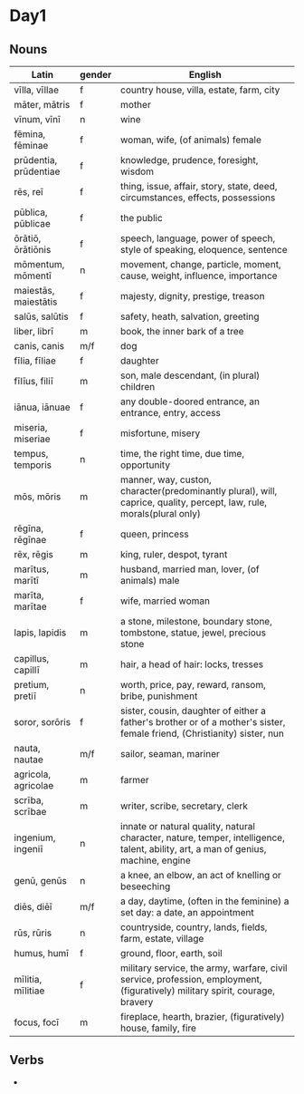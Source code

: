 # Day1

## Nouns

Latin|gender|English
-|-|-
vīlla, vīllae |f| country house, villa, estate, farm, city
māter, mātris |f| mother
vīnum, vīnī |n| wine
fēmina, fēminae |f| woman, wife, (of animals) female
prūdentia, prūdentiae |f| knowledge, prudence, foresight, wisdom
rēs, reī |f| thing, issue, affair, story, state, deed, circumstances, effects, possessions
pūblica, pūblicae |f| the public
ōrātiō, ōrātiōnis |f| speech, language, power of speech, style of speaking, eloquence, sentence
mōmentum, mōmentī |n| movement, change, particle, moment, cause, weight, influence, importance
maiestās, maiestātis |f| majesty, dignity, prestige, treason
salūs, salūtis |f| safety, heath, salvation, greeting
liber, librī |m| book, the inner bark of a tree
canis, canis |m/f| dog
fīlia, fīliae |f| daughter
fīlīus, filiī |m| son, male descendant, (in plural) children
iānua, iānuae |f| any double-doored entrance, an entrance, entry, access
miseria, miseriae |f| misfortune, misery
tempus, temporis |n| time, the right time, due time, opportunity
mōs, mōris |m| manner, way, custon, character(predominantly plural), will, caprice, quality, percept, law, rule, morals(plural only)
rēgīna, rēgīnae |f| queen, princess
rēx, rēgis |m| king, ruler, despot, tyrant
marītus, marītī |m| husband, married man, lover, (of animals) male
marīta, marītae |f| wife, married woman
lapis, lapidis |m| a stone, milestone, boundary stone, tombstone, statue, jewel, precious stone
capillus, capillī |m| hair, a head of hair: locks, tresses
pretium, pretiī |n| worth, price, pay, reward, ransom, bribe, punishment
soror, sorōris |f| sister, cousin, daughter of either a father's brother or of a mother's sister, female friend, (Christianity) sister, nun
nauta, nautae |m/f| sailor, seaman, mariner
agricola, agricolae |m| farmer
scrība, scrībae |m| writer, scribe, secretary, clerk
ingenium, ingeniī |n| innate or natural quality, natural character, nature, temper, intelligence, talent, ability, art, a man of genius, machine, engine
genū, genūs |n| a knee, an elbow, an act of knelling or beseeching
diēs, diēī |m/f| a day, daytime, (often in the feminine) a set day: a date, an appointment
rūs, rūris |n| countryside, country, lands, fields, farm, estate, village
humus, humī |f| ground, floor, earth, soil
mīlitia, mīlitiae |f| military service, the army, warfare, civil service, profession, employment, (figuratively) military spirit, courage, bravery
focus, focī |m| fireplace, hearth, brazier, (figuratively) house, family, fire

## Verbs

- 
